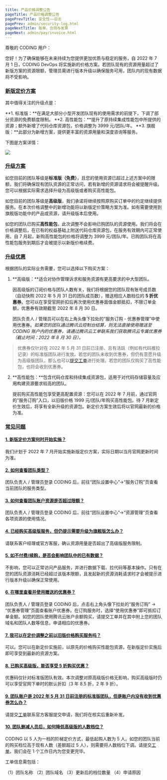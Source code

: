 ```yaml
---
title: 产品价格调整公告
pageTitle: 产品价格调整公告
pagePrevTitle: 安全性——日志
pagePrev: admin/security-log.html
pageNextTitle: 账单、合同与发票
pageNext: admin/pay/invoice.html
---
```


尊敬的 CODING 用户：

您好！为了确保能够在未来持续为您提供更加优质与稳定的服务，自 2022 年 7 月 1 日，CODING DevOps 将实施新的价格方案。若团队现有的资源用量超过了新版方案的资源限额，管理员需进行版本升级以确保服务可用，团队内的现有数据将不受影响。

### [新版定价方案](#new)

其中值得关注的升级点是：

**1.  标准版：**在满足大部分小型开发团队现有的使用需求的前提下，下调了部分资源的免费额度限制。
**2.  高性能包：**提升了原持续集成性能包中所提供的资源；额外新增了代码仓库资源包，价格调整为 3999 元/团队/年。
**3.  旗舰版：**此部分为新增方案，提供更丰富的资源用量和深度咨询等服务。

下图是方案详情：

![](https://help-assets.codehub.cn/enterprise/20220608103532.png)

### [升级方案](#update-plan)

如您目前的团队等级是**标准版（免费）**，且您的使用资源已超过上述方案中的限额，我们将确保现有团队资源的正常访问，若有新增的资源请求将会被提醒升级。您可以根据实际需求选择升级为高级版或者购买高性能包。
 
如您目前的团队等级是**高级版**，我们承诺将继续按照原购买订单中的约定继续提供服务。在本次价格调整中的新增功能将以新版定价策略方案为准。如有需要使用到旗舰版功能中的产品或资源，请升级版本后使用。

如您的团队已购买**高性能包**，此次调整不会影响已购团队的资源使用。我们将会在价格调整后，在已有的权益基础上附送代码仓库资源包，在服务有效期内可正常使用。自 7 月起，新购高性能包的价格将调整为 3999 元/团队/年。已购团队将在高性能包服务到期后才会被提示以新版价格续费。

### [升级优惠](#discount)

根据团队的实际业务需要，您可以选择以下购买方案：

1.  **高级版：**适合对协作管理诉求和服务资源有更高要求的中大型团队。

    因高级版的订阅价格与团队人数有关，我们将根据您的团队现有账号成员数（自动快照 2022 年 5 月 31 日的团队成员数），赠送相应人数档位的 **5 折优惠券**。您可以在享受官网折扣后再次使用优惠券面值金额抵扣，不限订单金额，优惠券有效期截至 2022 年 8 月 30 日。

    团队负责人 / 管理员可以在右上角头像下拉处的“服务订购 - 优惠券管理”中使用优惠券。*如果您的团队通过腾讯云控制台结算，则无法直接使用赠送至 CODING 账户内的优惠券，请通过腾讯云工单联系我们获取腾讯云专属优惠券（截止时间：2022 年 8 月 30 日）。*

> 优惠券仅针对在 2022 年 5 月 31 日前已注册、且有活跃（例如有代码推拉记录）的标准版团队进行发放。若您的团队未收到优惠券，但仍有意愿升级为高级版团队，那么也可以[提交工单](https://e.coding.net/signin?redirect=/workorder)进行处理。若您的团队仅购买了高性能包，也将会收到优惠券。

2.  **高性能包：**包含代码仓库和持续集成资源包，适用于对代码存储容量及应用构建资源要求较高的团队。

    提前购买高性能包享受更高配置资源：您可以在 2022 年 7 月前，通过官网的“服务订购”入口，以旧版价格 1999 元/团队/年购买高性能包。待 7 月新定价生效后，将享有全新升级的资源包。新定价方案生效后将以官网最新的价格为准。

### [常见问题](#faq)

#### [1.  新版定价方案何时开始实施？](#q1)
我们计划于 2022 年 7 月开始实施新版定价方案，实际日期以当月官网更新时间为准。 

#### [2.  如何查看团队类型？](#q2)
团队负责人 / 管理员登录 CODING 后，前往“团队设置中心”→“服务订购”页查看当前团队的服务类型。

#### [3.  如何查看团队账户资源是否超过限额？](#q3)
团队负责人 / 管理员登录 CODING 后，前往“团队设置中心”→“资源管理”页查看各项资源的使用情况。

#### [4.  已经购买高级版服务，但仍提示需要升级为旗舰版怎么办？](#q4)
请联系客户经理或官方客服，确认资源用量是否超出了高级版服务限制。

#### [5.  如不付费/续购，是否会影响团队中的已有数据？](#q5)
不影响，您可以正常访问产品服务，并进行数据下载、拉代码等基本操作。只有在您的团队资源消耗已经超过该版本限额，且发起新的资源消耗请求时才会被提示进行版本升级以确保正常使用。

#### [6.  在哪里查看并使用赠送的优惠券？](#q6)
团队负责人 / 管理员登录 CODING 后，点击右上角头像下拉处的“服务订购” → “优惠券管理”页面查看账户优惠券。在订购服务时，选择“使用优惠券”即可抵扣订单金额。如您的团队使用腾讯云账户余额购买，请提交工单并在其中附上您的团队域名和团队人数等信息，申请相应的优惠券。

#### [7.  我可以在定价调整之前以旧版价格购买服务吗？](#q7)
可以。您可以在新定价实施前，以原先的价格购买性能包资源，在新版定价实施后即可享受到最新的资源方案。

#### [8.  已购买高级版，能否享受 5 折购买优惠？](#q8)
优惠码仅针对标准版团队有效。本次调整对原高级版价格无影响，购买高级版时仍可以享受官网下单时的默认折扣（3 年 8.5 折，2 年 9 折）。

#### [9.  团队账户是 2022 年 5 月 31 日前注册的标准版团队，但是账户内没有收到优惠券怎么办？](#q9)

请提交[工单](https://e.coding.net/signin?redirect=/workorder)联系官方客服提交申请，我们将在核实后重新补发。

#### [10.  团队删减人员后，如何降低高级版的人数档位？](#q10)

CODING 以 5 人为一档的阶梯定价方式，最低起购人数为 5 人。如您的团队当前的购买档位高于现有人数（差额超过 5 人），则需要将人数档位下调。请提交[工单](https://e.coding.net/signin?redirect=/workorder)，我们会在 1 个工作日内为您变更完毕。

工单信息需包括：

（1）团队名称
（2）团队域名
（3）更新后的档位数量
（4）申请原因

